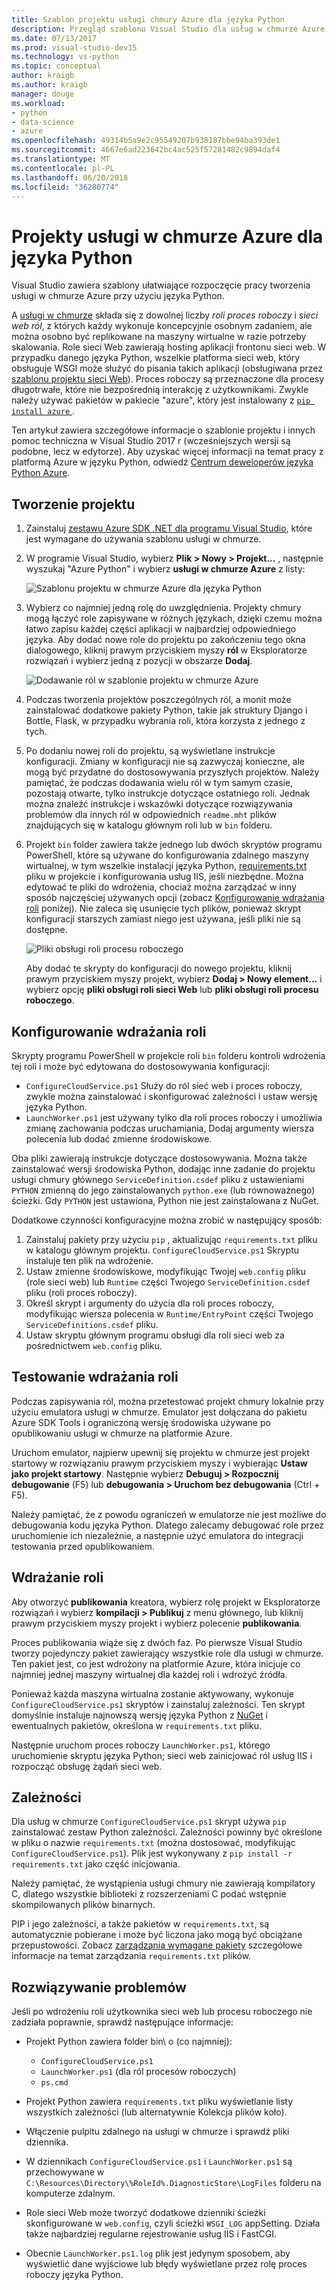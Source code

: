 ```yaml
---
title: Szablon projektu usługi chmury Azure dla języka Python
description: Przegląd szablonu Visual Studio dla usług w chmurze Azure napisanych w języku Python w tym wdrażanie ról w zależności i rozwiązywania problemów.
ms.date: 07/13/2017
ms.prod: visual-studio-dev15
ms.technology: vs-python
ms.topic: conceptual
author: kraigb
ms.author: kraigb
manager: douge
ms.workload:
- python
- data-science
- azure
ms.openlocfilehash: 49314b5a9e2c95549207b938187bbe94ba393de1
ms.sourcegitcommit: 4667e6ad223642bc4ac525f57281482c9894daf4
ms.translationtype: MT
ms.contentlocale: pl-PL
ms.lasthandoff: 06/20/2018
ms.locfileid: "36280774"
---
```

# <a name="azure-cloud-service-projects-for-python"></a>Projekty usługi w chmurze Azure dla języka Python

Visual Studio zawiera szablony ułatwiające rozpoczęcie pracy tworzenia usługi w chmurze Azure przy użyciu języka Python.

A [usługi w chmurze](https://docs.microsoft.com/azure/cloud-services/) składa się z dowolnej liczby *roli proces roboczy* i *sieci web ról*, z których każdy wykonuje koncepcyjnie osobnym zadaniem, ale można osobno być replikowane na maszyny wirtualne w razie potrzeby skalowania. Role sieci Web zawierają hosting aplikacji frontonu sieci web. W przypadku danego języka Python, wszelkie platforma sieci web, który obsługuje WSGI może służyć do pisania takich aplikacji (obsługiwana przez [szablonu projektu sieci Web](python-web-application-project-templates.md)). Proces roboczy są przeznaczone dla procesy długotrwałe, które nie bezpośrednią interakcję z użytkownikami. Zwykle należy używać pakietów w pakiecie "azure", który jest instalowany z [ `pip install azure` ](http://pypi.org/project/azure).

Ten artykuł zawiera szczegółowe informacje o szablonie projektu i innych pomoc techniczna w Visual Studio 2017 r (wcześniejszych wersji są podobne, lecz w edytorze). Aby uzyskać więcej informacji na temat pracy z platformą Azure w języku Python, odwiedź [Centrum deweloperów języka Python Azure](https://docs.microsoft.com/en-us/python/azure/?view=azure-python).

## <a name="create-a-project"></a>Tworzenie projektu

1. Zainstaluj [zestawu Azure SDK .NET dla programu Visual Studio](https://visualstudio.microsoft.com/vs/azure-tools/), które jest wymagane do używania szablonu usługi w chmurze.
1. W programie Visual Studio, wybierz **Plik > Nowy > Projekt...** , następnie wyszukaj "Azure Python" i wybierz **usługi w chmurze Azure** z listy:

    ![Szablonu projektu w chmurze Azure dla języka Python](media/template-azure-cloud-project.png)

1. Wybierz co najmniej jedną rolę do uwzględnienia. Projekty chmury mogą łączyć role zapisywane w różnych językach, dzięki czemu można łatwo zapisu każdej części aplikacji w najbardziej odpowiedniego języka. Aby dodać nowe role do projektu po zakończeniu tego okna dialogowego, kliknij prawym przyciskiem myszy **ról** w Eksploratorze rozwiązań i wybierz jedną z pozycji w obszarze **Dodaj**.

    ![Dodawanie ról w szablonie projektu w chmurze Azure](media/template-azure-cloud-service-project-wizard.png)

1. Podczas tworzenia projektów poszczególnych ról, a monit może zainstalować dodatkowe pakiety Python, takie jak struktury Django i Bottle, Flask, w przypadku wybrania roli, która korzysta z jednego z tych.

1. Po dodaniu nowej roli do projektu, są wyświetlane instrukcje konfiguracji. Zmiany w konfiguracji nie są zazwyczaj konieczne, ale mogą być przydatne do dostosowywania przyszłych projektów. Należy pamiętać, że podczas dodawania wielu ról w tym samym czasie, pozostają otwarte, tylko instrukcje dotyczące ostatniego roli. Jednak można znaleźć instrukcje i wskazówki dotyczące rozwiązywania problemów dla innych ról w odpowiednich `readme.mht` plików znajdujących się w katalogu głównym roli lub w `bin` folderu.

1. Projekt `bin` folder zawiera także jednego lub dwóch skryptów programu PowerShell, które są używane do konfigurowania zdalnego maszyny wirtualnej, w tym wszelkie instalacji języka Python, [requirements.txt](#dependencies) pliku w projekcie i konfigurowania usług IIS, jeśli niezbędne. Można edytować te pliki do wdrożenia, chociaż można zarządzać w inny sposób najczęściej używanych opcji (zobacz [Konfigurowanie wdrażania roli](#configuring-role-deployment) poniżej). Nie zaleca się usunięcie tych plików, ponieważ skrypt konfiguracji starszych zamiast niego jest używana, jeśli pliki nie są dostępne.

    ![Pliki obsługi roli procesu roboczego](media/template-azure-cloud-service-worker-role-support-files.png)

    Aby dodać te skrypty do konfiguracji do nowego projektu, kliknij prawym przyciskiem myszy projekt, wybierz **Dodaj > Nowy element...** i wybierz opcję **pliki obsługi roli sieci Web** lub **pliki obsługi roli procesu roboczego**.

## <a name="configuring-role-deployment"></a>Konfigurowanie wdrażania roli

Skrypty programu PowerShell w projekcie roli `bin` folderu kontroli wdrożenia tej roli i może być edytowana do dostosowywania konfiguracji:

- `ConfigureCloudService.ps1` Służy do ról sieć web i proces roboczy, zwykle można zainstalować i skonfigurować zależności i ustaw wersję języka Python.
- `LaunchWorker.ps1` jest używany tylko dla roli proces roboczy i umożliwia zmianę zachowania podczas uruchamiania, Dodaj argumenty wiersza polecenia lub dodać zmienne środowiskowe.

Oba pliki zawierają instrukcje dotyczące dostosowywania. Można także zainstalować wersji środowiska Python, dodając inne zadanie do projektu usługi chmury głównego `ServiceDefinition.csdef` pliku z ustawieniami `PYTHON` zmienną do jego zainstalowanych `python.exe` (lub równoważnego) ścieżki. Gdy `PYTHON` jest ustawiona, Python nie jest zainstalowana z NuGet.

Dodatkowe czynności konfiguracyjne można zrobić w następujący sposób:

1. Zainstaluj pakiety przy użyciu `pip` , aktualizując `requirements.txt` pliku w katalogu głównym projektu. `ConfigureCloudService.ps1` Skryptu instaluje ten plik na wdrożenie.
1. Ustaw zmienne środowiskowe, modyfikując Twojej `web.config` pliku (role sieci web) lub `Runtime` części Twojego `ServiceDefinition.csdef` pliku (roli proces roboczy).
1. Określ skrypt i argumenty do użycia dla roli proces roboczy, modyfikując wiersza polecenia w `Runtime/EntryPoint` części Twojego `ServiceDefinitions.csdef` pliku.
1. Ustaw skryptu głównym programu obsługi dla roli sieci web za pośrednictwem `web.config` pliku.

## <a name="testing-role-deployment"></a>Testowanie wdrażania roli

Podczas zapisywania ról, można przetestować projekt chmury lokalnie przy użyciu emulatora usługi w chmurze. Emulator jest dołączana do pakietu Azure SDK Tools i ograniczoną wersję środowiska używane po opublikowaniu usługi w chmurze na platformie Azure.

Uruchom emulator, najpierw upewnij się projektu w chmurze jest projekt startowy w rozwiązaniu prawym przyciskiem myszy i wybierając **Ustaw jako projekt startowy**. Następnie wybierz **Debuguj > Rozpocznij debugowanie** (F5) lub **debugowania > Uruchom bez debugowania** (Ctrl + F5).

Należy pamiętać, że z powodu ograniczeń w emulatorze nie jest możliwe do debugowania kodu języka Python. Dlatego zalecamy debugować role przez uruchomienie ich niezależnie, a następnie użyć emulatora do integracji testowania przed opublikowaniem.

## <a name="deploying-a-role"></a>Wdrażanie roli

Aby otworzyć **publikowania** kreatora, wybierz rolę projekt w Eksploratorze rozwiązań i wybierz **kompilacji > Publikuj** z menu głównego, lub kliknij prawym przyciskiem myszy projekt i wybierz polecenie **publikowania**.

Proces publikowania wiąże się z dwóch faz. Po pierwsze Visual Studio tworzy pojedynczy pakiet zawierający wszystkie role dla usługi w chmurze. Ten pakiet jest, co jest wdrożony na platformie Azure, która inicjuje co najmniej jednej maszyny wirtualnej dla każdej roli i wdrożyć źródła.

Ponieważ każda maszyna wirtualna zostanie aktywowany, wykonuje `ConfigureCloudService.ps1` skryptów i zainstaluj zależności. Ten skrypt domyślnie instaluje najnowszą wersję języka Python z [NuGet](https://www.nuget.org/packages?q=Tags%3A%22python%22+Authors%3A%22Python+Software+Foundation%22) i ewentualnych pakietów, określona w `requirements.txt` pliku.

Następnie uruchom proces roboczy `LaunchWorker.ps1`, którego uruchomienie skryptu języka Python; sieci web zainicjować ról usług IIS i rozpocząć obsługę żądań sieci web.

## <a name="dependencies"></a>Zależności

Dla usług w chmurze `ConfigureCloudService.ps1` skrypt używa `pip` zainstalować zestaw Python zależności. Zależności powinny być określone w pliku o nazwie `requirements.txt` (można dostosować, modyfikując `ConfigureCloudService.ps1`). Plik jest wykonywany z `pip install -r requirements.txt` jako część inicjowania.

Należy pamiętać, że wystąpienia usługi chmury nie zawierają kompilatory C, dlatego wszystkie biblioteki z rozszerzeniami C podać wstępnie skompilowanych plików binarnych.

PIP i jego zależności, a także pakietów w `requirements.txt`, są automatycznie pobierane i może być liczona jako mogą być obciążane przepustowości. Zobacz [zarządzania wymagane pakiety](managing-required-packages-with-requirements-txt.md) szczegółowe informacje na temat zarządzania `requirements.txt` plików.

## <a name="troubleshooting"></a>Rozwiązywanie problemów

Jeśli po wdrożeniu roli użytkownika sieci web lub procesu roboczego nie zadziała poprawnie, sprawdź następujące informacje:

- Projekt Python zawiera folder bin\ o (co najmniej):

  - `ConfigureCloudService.ps1`
  - `LaunchWorker.ps1` (dla ról procesów roboczych)
  - `ps.cmd`

- Projekt Python zawiera `requirements.txt` pliku wyświetlanie listy wszystkich zależności (lub alternatywnie Kolekcja plików koło).
- Włączenie pulpitu zdalnego na usługi w chmurze i sprawdź pliki dziennika.
- W dziennikach `ConfigureCloudService.ps1` i `LaunchWorker.ps1` są przechowywane w `C:\Resources\Directory\%RoleId%.DiagnosticStore\LogFiles` folderu na komputerze zdalnym.
- Role sieci Web może tworzyć dodatkowe dzienniki ścieżki skonfigurowane w `web.config`, czyli ścieżki `WSGI_LOG` appSetting. Działa także najbardziej regularne rejestrowanie usług IIS i FastCGI.
- Obecnie `LaunchWorker.ps1.log` plik jest jedynym sposobem, aby wyświetlić dane wyjściowe lub błędy wyświetlane przez rolę proces roboczy języka Python.